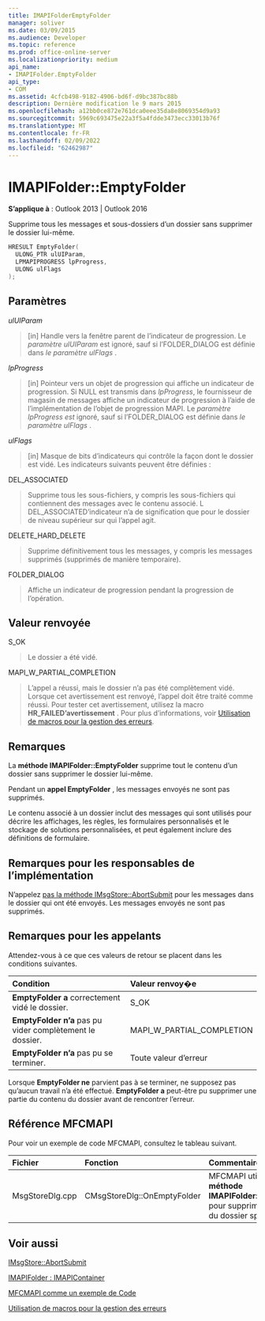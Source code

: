 ```yaml
---
title: IMAPIFolderEmptyFolder
manager: soliver
ms.date: 03/09/2015
ms.audience: Developer
ms.topic: reference
ms.prod: office-online-server
ms.localizationpriority: medium
api_name:
- IMAPIFolder.EmptyFolder
api_type:
- COM
ms.assetid: 4cfcb498-9182-4906-bd6f-d9bc387bc88b
description: Dernière modification le 9 mars 2015
ms.openlocfilehash: a12bb0ce872e761dca0eee35da8e8069354d9a93
ms.sourcegitcommit: 5969c693475e22a3f5a4fdde3473ecc33013b76f
ms.translationtype: MT
ms.contentlocale: fr-FR
ms.lasthandoff: 02/09/2022
ms.locfileid: "62462987"
---
```

# <a name="imapifolderemptyfolder"></a>IMAPIFolder::EmptyFolder

  
  
**S’applique à** : Outlook 2013 | Outlook 2016 
  
Supprime tous les messages et sous-dossiers d’un dossier sans supprimer le dossier lui-même.
  
```cpp
HRESULT EmptyFolder(
  ULONG_PTR ulUIParam,
  LPMAPIPROGRESS lpProgress,
  ULONG ulFlags
);
```

## <a name="parameters"></a>Paramètres

 _ulUIParam_
  
> [in] Handle vers la fenêtre parent de l’indicateur de progression. Le  _paramètre ulUIParam_ est ignoré, sauf si l’FOLDER_DIALOG est définie dans _le paramètre ulFlags_ . 
    
 _lpProgress_
  
> [in] Pointeur vers un objet de progression qui affiche un indicateur de progression. Si NULL est transmis dans  _lpProgress_, le fournisseur de magasin de messages affiche un indicateur de progression à l’aide de l’implémentation de l’objet de progression MAPI. Le  _paramètre lpProgress est_ ignoré, sauf si l’FOLDER_DIALOG est définie dans _le paramètre ulFlags_ . 
    
 _ulFlags_
  
> [in] Masque de bits d’indicateurs qui contrôle la façon dont le dossier est vidé. Les indicateurs suivants peuvent être définies :
    
DEL_ASSOCIATED 
  
> Supprime tous les sous-fichiers, y compris les sous-fichiers qui contiennent des messages avec le contenu associé. L DEL_ASSOCIATED’indicateur n’a de signification que pour le dossier de niveau supérieur sur qui l’appel agit.
    
DELETE_HARD_DELETE
  
> Supprime définitivement tous les messages, y compris les messages supprimés (supprimés de manière temporaire).
    
FOLDER_DIALOG 
  
> Affiche un indicateur de progression pendant la progression de l’opération.
    
## <a name="return-value"></a>Valeur renvoyée

S_OK 
  
> Le dossier a été vidé.
    
MAPI_W_PARTIAL_COMPLETION 
  
> L’appel a réussi, mais le dossier n’a pas été complètement vidé. Lorsque cet avertissement est renvoyé, l’appel doit être traité comme réussi. Pour tester cet avertissement, utilisez la macro **HR_FAILED’avertissement** . Pour plus d’informations, voir [Utilisation de macros pour la gestion des erreurs](using-macros-for-error-handling.md).
    
## <a name="remarks"></a>Remarques

La **méthode IMAPIFolder::EmptyFolder** supprime tout le contenu d’un dossier sans supprimer le dossier lui-même. 
  
Pendant un **appel EmptyFolder** , les messages envoyés ne sont pas supprimés. 
  
Le contenu associé à un dossier inclut des messages qui sont utilisés pour décrire les affichages, les règles, les formulaires personnalisés et le stockage de solutions personnalisées, et peut également inclure des définitions de formulaire. 
  
## <a name="notes-to-implementers"></a>Remarques pour les responsables de l’implémentation

N’appelez [pas la méthode IMsgStore::AbortSubmit](imsgstore-abortsubmit.md) pour les messages dans le dossier qui ont été envoyés. Les messages envoyés ne sont pas supprimés. 
  
## <a name="notes-to-callers"></a>Remarques pour les appelants

Attendez-vous à ce que ces valeurs de retour se placent dans les conditions suivantes.
  
|**Condition**|**Valeur renvoy�e**|
|:-----|:-----|
|**EmptyFolder a** correctement vidé le dossier.  <br/> |S_OK  <br/> |
|**EmptyFolder n’a** pas pu vider complètement le dossier.  <br/> |MAPI_W_PARTIAL_COMPLETION  <br/> |
|**EmptyFolder n’a** pas pu se terminer.  <br/> |Toute valeur d’erreur  <br/> |
   
Lorsque **EmptyFolder ne** parvient pas à se terminer, ne supposez pas qu’aucun travail n’a été effectué. **EmptyFolder a** peut-être pu supprimer une partie du contenu du dossier avant de rencontrer l’erreur. 
  
## <a name="mfcmapi-reference"></a>Référence MFCMAPI

Pour voir un exemple de code MFCMAPI, consultez le tableau suivant.
  
|**Fichier**|**Fonction**|**Commentaire**|
|:-----|:-----|:-----|
|MsgStoreDlg.cpp  <br/> |CMsgStoreDlg::OnEmptyFolder  <br/> |MFCMAPI utilise la **méthode IMAPIFolder::EmptyFolder** pour supprimer le contenu du dossier spécifié.  <br/> |
   
## <a name="see-also"></a>Voir aussi



[IMsgStore::AbortSubmit](imsgstore-abortsubmit.md)
  
[IMAPIFolder : IMAPIContainer](imapifolderimapicontainer.md)


[MFCMAPI comme un exemple de Code](mfcmapi-as-a-code-sample.md)
  
[Utilisation de macros pour la gestion des erreurs](using-macros-for-error-handling.md)

